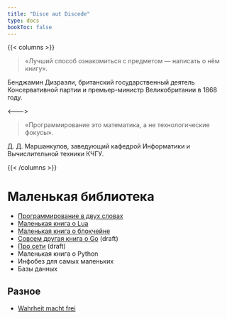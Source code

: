 ```yaml
---
title: "Disce aut Discede"
type: docs
bookToc: false
---
```


{{< columns >}}
> «Лучший способ ознакомиться с предметом — написать о нём книгу».

Бенджамин Дизраэли, британский государственный деятель Консервативной партии и премьер-министр Великобритании в 1868 году.

<--->

> «Программирование это математика, а не технологические фокусы».

Д. Д. Маршанкулов, заведующий кафедрой Информатики и Вычислительной техники КЧГУ.

{{< /columns >}}

# Маленькая библиотека
- [Программирование в двух словах](docs/programming)
- [Маленькая книга о Lua](docs/TLBx/lua)
- [Маленькая книга о блокчейне](docs/TLBx/blockchain)
- [Совсем другая книга о Go](docs/TLBx/golang) (draft)
- [Про сети](docs/TLBx/networks) (draft)
- Маленькая книга о Python
- Инфобез для самых маленьких
- Базы данных

## Разное

- [Wahrheit macht frei](docs/wahrheit_macht_frei)


[^1]: "Дальше не придумывали, импровизируй..." - Квартет И, "День Радио"
